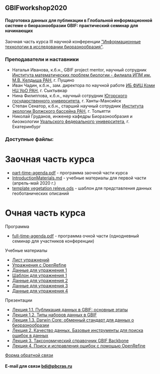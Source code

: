 ## GBIFworkshop2020
#### Подготовка данных для публикации в Глобальной информационной системе о биоразнообразии GBIF: практический семинар для начинающих 
Заочная часть курса III научной конференции ["Информационные технологии в исследовании биоразнообразия"](https://insma.urfu.ru/conf/itbio).

### Преподаватели и наставники
* Наталья Иванова, к.б.н., GBIF project mentor, научный сотрудник [Института математических проблем биологии - филиала ИПМ им. М.В. Келдыша РАН](https://www.impb.ru/), г. Пущино
* Иван Чадин, к.б.н., зам. директора по научной работе [ИБ ФИЦ Коми НЦ УрО РАН](https://www.ib.komisc.ru/rus/), г. Сыктывкар
* Нина Филиппова, к.б.н., научный сотрудник [Югорского государственного университета](https://www.ugrasu.ru/), г. Ханты-Мансийск
* Степан Сенатор, к.б.н., старший научный сотрудник [Института экологии Волжского бассейна РАН](http://www.ievbras.ru/), г. Тольятти
* Николай Груданов, инженер кафедры Биоразнообразия и биоэкологии [Уральского федерального университета](https://urfu.ru/ru/), г. Екатеринбург

### Доступные файлы:

# Заочная часть курса
* [part-time-agenda.pdf](https://github.com/NatalyaDryomys/GBIFworkshop2020/blob/master/part-time-agenda.pdf) - программа заочной части курса
* [IntroductionMaterials.md](https://github.com/NatalyaDryomys/GBIFworkshop2020/blob/master/IntroductionMaterials.md) - учебные материалы для первой части (апрель-май 2020 г.)
* [template vegetation releve.ods](https://github.com/NatalyaDryomys/GBIFworkshop2020/blob/master/template%20vegetation%20releve.ods) - шаблон для представления данных геоботанических описаний

# Очная часть курса
Программа
* [full-time-agenda.pdf](https://github.com/NatalyaDryomys/GBIFworkshop2020/blob/master/WorkshopGBIF_Ekaterinburg2020.pdf) - программа очной части (однодневный семинар для участников конференции)

Учебные материалы
* [Лист упражнений](https://github.com/NatalyaDryomys/GBIFworkshop2020/blob/master/UseCase_RU.pdf)
* [Упражнения с OpenRefine](https://github.com/NatalyaDryomys/GBIFworkshop2020/blob/master/Data%20Cleaning%20OpenRefine%20Exercise.pdf)
* [Данные для упражнения 1](https://github.com/NatalyaDryomys/GBIFworkshop2020/blob/master/USE%20CASE%201%20TJ%20-%20Exercise%201%20Base%20Material.zip)
* [Шаблон для упражнения 1](https://github.com/NatalyaDryomys/GBIFworkshop2020/blob/master/TemplateHerbarium.xlsx)
* [Данные для упражнения 2](https://github.com/NatalyaDryomys/GBIFworkshop2020/blob/master/Data%20Cleaning_DATA%20EXAMPLE%20TJ.csv)
* [Данные для упражнения 3](https://github.com/NatalyaDryomys/GBIFworkshop2020/blob/master/ChecklistHerbariumTJ.csv)
* [Данные для упражнения 4](https://github.com/NatalyaDryomys/GBIFworkshop2020/blob/master/Data_Cleaning_OpenRefine_DATA%20EXAMPLE_TJ.csv)

Презентации
* [Лекция 1.1. Публикация данных в GBIF: основные этапы](https://github.com/NatalyaDryomys/GBIFworkshop2020/blob/master/1.1%20-%20Data%20publishing%20Steps.pdf)
* [Лекция 1.2. Типы наборов данных в GBIF](https://github.com/NatalyaDryomys/GBIFworkshop2020/blob/master/1.2-GBIF%20DataTypes.pdf)
* [Лекция 1.3. Darwin Core: обменный стандарт для данных о биоразнообразии](https://github.com/NatalyaDryomys/GBIFworkshop2020/blob/master/1.3_Darwin%20Core.pdf)
* [Лекция 2. Качество данных. Базовые инструменты для поиска ошибок в данных](https://github.com/NatalyaDryomys/GBIFworkshop2020/blob/master/2-DataCleaning.pdf)
* [Лекция 3. Таксономический справочник GBIF Backbone](https://github.com/NatalyaDryomys/GBIFworkshop2020/blob/master/3-GBIF_Backbone.pdf)
* [Лекция 4. Поиск и исправления ошибок с помощью OpenRefine](https://github.com/NatalyaDryomys/GBIFworkshop2020/blob/master/4-Data-cleaning-OpenRefine.pdf)

[Форма обратной связи](https://forms.gle/pWV5mRANx5ANhvrQA)

#### E-mail для связи bdi@pbcras.ru
